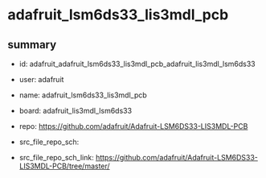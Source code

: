 # adafruit_lsm6ds33_lis3mdl_pcb
 
## summary 
* id: adafruit_adafruit_lsm6ds33_lis3mdl_pcb_adafruit_lis3mdl_lsm6ds33
* user: adafruit
* name: adafruit_lsm6ds33_lis3mdl_pcb
* board: adafruit_lis3mdl_lsm6ds33
* repo: https://github.com/adafruit/Adafruit-LSM6DS33-LIS3MDL-PCB



* src_file_repo_sch: 
* src_file_repo_sch_link: https://github.com/adafruit/Adafruit-LSM6DS33-LIS3MDL-PCB/tree/master/






